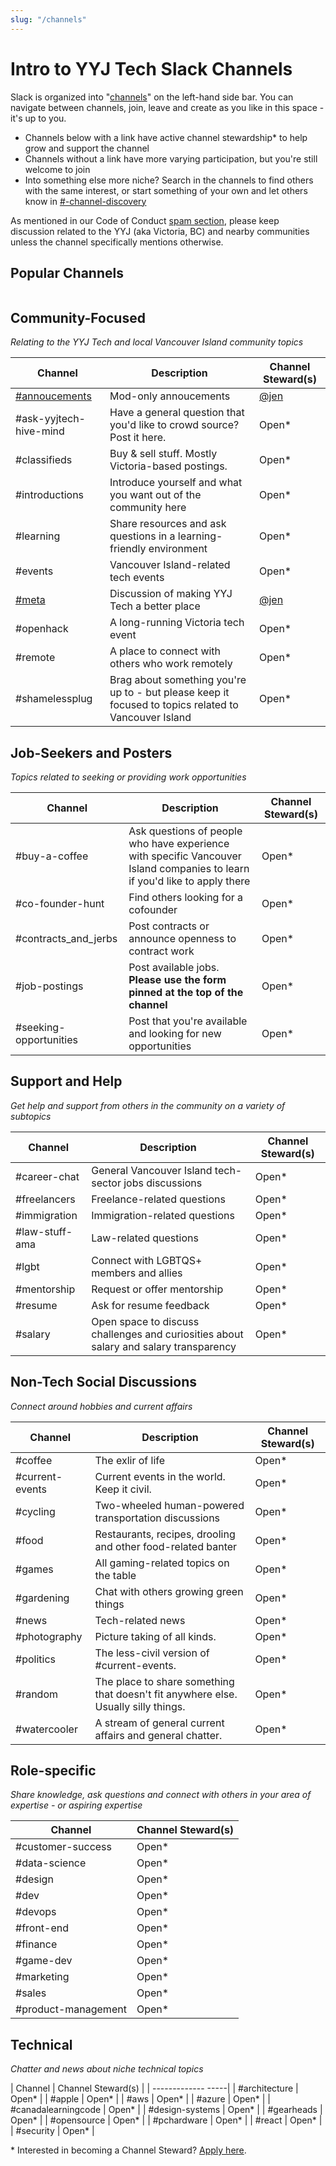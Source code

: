 ```yaml
---
slug: "/channels"
---
```


<h1 class="!mb-0">Intro to YYJ Tech Slack Channels</h2>

Slack is organized into "[channels](https://www.youtube.com/embed/2Lu39IFAmeE)" on the left-hand side bar. You can navigate between channels, join, leave and create as you like in this space - it's up to you. 

* Channels below with a link have active channel stewardship\* to help grow and support the channel
* Channels without a link have more varying participation, but you're still welcome to join
* Into something else more niche? Search in the channels to find others with the same interest, or start something of your own and let others know in [#-channel-discovery](https://yyjtech.slack.com/archives/CK5TF106L)

As mentioned in our Code of Conduct [spam section](https://github.com/yyjtech/code-of-conduct#spam), please keep discussion related to the YYJ (aka Victoria, BC) and nearby communities unless the channel specifically mentions otherwise. 


<h2 class="text-2xl bold">Popular Channels</h2>


```toc

```


## Community-Focused
_Relating to the YYJ Tech and local Vancouver Island community topics_

| Channel | Description | Channel Steward(s) |
| ------------- |-------------| -----|
| [#annoucements](https://yyjtech.slack.com/archives/C18JM8U2Y) | Mod-only annoucements | [@jen](https://yyjtech.slack.com/archives/D1KFJAREY) |
| #ask-yyjtech-hive-mind | Have a general question that you'd like to crowd source? Post it here. | Open\* |
| #classifieds | Buy & sell stuff. Mostly Victoria-based postings. | Open\* |
| #introductions | Introduce yourself and what you want out of the community here | Open\* |
| #learning | Share resources and ask questions in a learning-friendly environment | Open\* |
| #events | Vancouver Island-related tech events | Open\* |
| [#meta](https://yyjtech.slack.com/archives/C34M16KA7) | Discussion of making YYJ Tech a better place | [@jen](https://yyjtech.slack.com/archives/D1KFJAREY) |
| #openhack | A long-running Victoria tech event | Open\* |
| #remote | A place to connect with others who work remotely | Open\* |
| #shamelessplug | Brag about something you're up to - but please keep it focused to topics related to Vancouver Island | Open\* |


## Job-Seekers and Posters
_Topics related to seeking or providing work opportunities_

| Channel | Description | Channel Steward(s) |
| ------------- |-------------| -----|
| #buy-a-coffee| Ask questions of people who have experience with specific Vancouver Island companies to learn if you'd like to apply there | Open\* |
| #co-founder-hunt| Find others looking for a cofounder | Open\* |
| #contracts_and_jerbs| Post contracts or announce openness to contract work | Open\* |
| #job-postings| Post available jobs. **Please use the form pinned at the top of the channel** | Open\* |
| #seeking-opportunities| Post that you're available and looking for new opportunities | Open\* | 

## Support and Help
_Get help and support from others in the community on a variety of subtopics_

| Channel | Description | Channel Steward(s) |
| ------------- |-------------| -----|
| #career-chat| General Vancouver Island tech-sector jobs discussions | Open\* |
| #freelancers | Freelance-related questions | Open\* |
| #immigration | Immigration-related questions | Open\* |
| #law-stuff-ama | Law-related questions | Open\* |
| #lgbt | Connect with LGBTQS+ members and allies | Open\* |
| #mentorship | Request or offer mentorship | Open\* |
| #resume | Ask for resume feedback | Open\* |
| #salary | Open space to discuss challenges and curiosities about salary and salary transparency | Open\* |

## Non-Tech Social Discussions
_Connect around hobbies and current affairs_

| Channel | Description | Channel Steward(s) |
| ------------- |-------------| -----|
| #coffee | The exlir of life | Open\* |
| #current-events | Current events in the world. Keep it civil. | Open\* |
| #cycling | Two-wheeled human-powered transportation discussions | Open\* |
| #food | Restaurants, recipes, drooling and other food-related banter | Open\* |
| #games | All gaming-related topics on the table | Open\* |
| #gardening | Chat with others growing green things | Open\* |
| #news | Tech-related news | Open\* |
| #photography | Picture taking of all kinds. | Open\* |
| #politics | The less-civil version of #current-events. | Open\* |
| #random | The place to share something that doesn't fit anywhere else. Usually silly things. | Open\* |
| #watercooler | A stream of general current affairs and general chatter. | Open\* |

## Role-specific 
_Share knowledge, ask questions and connect with others in your area of expertise - or aspiring expertise_

| Channel | Channel Steward(s) |
| ------------- |-----|
| #customer-success | Open\* |
| #data-science |  Open\* |
| #design | Open\* |
| #dev | Open\* |
| #devops |  Open\* |
| #front-end | Open\* |
| #finance |  Open\* |
| #game-dev | Open\* |
| #marketing |  Open\* |
| #sales | Open\* |
| #product-management | Open\* |


## Technical
_Chatter and news about niche technical topics_

| Channel | Channel Steward(s) |
| -------------  -----|
| #architecture | Open\* |
| #apple | Open\* |
| #aws | Open\* |
| #azure | Open\* |
| #canadalearningcode | Open\* |
| #design-systems | Open\* |
| #gearheads | Open\* |
| #opensource | Open\* |
| #pchardware | Open\* |
| #react | Open\* |
| #security | Open\* |


\* Interested in becoming a Channel Steward? [Apply here](https://docs.google.com/forms/d/1PLn6X7YRunYF8NrwKuHVO0XhVGCwIifjAlwcUDKscRo/viewform?edit_requested=true#responses).

